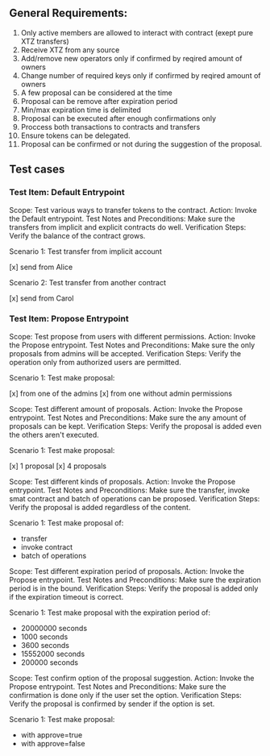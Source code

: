 ## General Requirements:

1. Only active members are allowed to interact with contract (exept pure XTZ transfers)
2. Receive XTZ from any source
3. Add/remove new operators only if confirmed by reqired amount of owners
4. Change number of required keys only if confirmed by reqired amount of owners
5. A few proposal can be considered at the time
6. Proposal can be remove after expiration period
7. Min/max expiration time is delimited
8. Proposal can be executed after enough confirmations only
9. Proccess both transactions to contracts and transfers
10. Ensure tokens can be delegated.
11. Proposal can be confirmed or not during the suggestion of the proposal.

## Test cases

### Test Item: Default Entrypoint

Scope: Test various ways to transfer tokens to the contract.
Action: Invoke the Default entrypoint.
Test Notes and Preconditions: Make sure the transfers from implicit and explicit contracts do well.
Verification Steps: Verify the balance of the contract grows.

Scenario 1: Test transfer from implicit account

[x] send from Alice

Scenario 2: Test transfer from another contract

[x] send from Carol

### Test Item: Propose Entrypoint

Scope: Test propose from users with different permissions.
Action: Invoke the Propose entrypoint.
Test Notes and Preconditions: Make sure the only proposals from admins will be accepted.
Verification Steps: Verify the operation only from authorized users are permitted.

Scenario 1: Test make proposal:

[x] from one of the admins
[x] from one without admin permissions

Scope: Test different amount of proposals.
Action: Invoke the Propose entrypoint.
Test Notes and Preconditions: Make sure the any amount of proposals can be kept.
Verification Steps: Verify the proposal is added even the others aren't executed.

Scenario 1: Test make proposal:

[x] 1 proposal
[x] 4 proposals

Scope: Test different kinds of proposals.
Action: Invoke the Propose entrypoint.
Test Notes and Preconditions: Make sure the transfer, invoke smat contract and batch of operations can be proposed.
Verification Steps: Verify the proposal is added regardless of the content.

Scenario 1: Test make proposal of:

- transfer
- invoke contract
- batch of operations

Scope: Test different expiration period of proposals.
Action: Invoke the Propose entrypoint.
Test Notes and Preconditions: Make sure the expiration period is in the bound.
Verification Steps: Verify the proposal is added only if the expiration timeout is correct.

Scenario 1: Test make proposal with the expiration period of:

- 20000000 seconds
- 1000 seconds
- 3600 seconds
- 15552000 seconds
- 200000 seconds

Scope: Test confirm option of the proposal suggestion.
Action: Invoke the Propose entrypoint.
Test Notes and Preconditions: Make sure the confirmation is done only if the user set the option.
Verification Steps: Verify the proposal is confirmed by sender if the option is set.

Scenario 1: Test make proposal:

- with approve=true
- with approve=false
